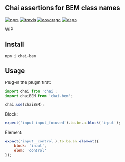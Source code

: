 Chai assertions for BEM class names
---

[![npm](https://img.shields.io/npm/v/chai-bem.svg?style=flat-square)](https://www.npmjs.com/package/chai-bem)
[![travis](http://img.shields.io/travis/mistadikay/chai-bem.svg?style=flat-square)](https://travis-ci.org/mistadikay/chai-bem)
[![coverage](http://img.shields.io/coveralls/mistadikay/chai-bem/master.svg?style=flat-square)](https://coveralls.io/r/mistadikay/chai-bem)
[![deps](http://img.shields.io/david/mistadikay/chai-bem.svg?style=flat-square)](https://david-dm.org/mistadikay/chai-bem)

WIP

## Install
```
npm i chai-bem
```

## Usage

Plug-in the plugin first:
```js
import chai from 'chai';
import chaiBEM from 'chai-bem';

chai.use(chaiBEM);
```

Block:
```js
expect('input input_focused').to.be.a.block('input');
```

Element:
```js
expect('input__control').to.be.an.element({
    block: 'input',
    elem: 'control'
});
```

